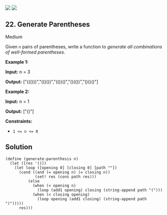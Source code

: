 [![](https://img.shields.io/github/stars/LeetCode-in-Racket/LeetCode-in-Racket?label=Stars&style=flat-square)](https://github.com/LeetCode-in-Racket/LeetCode-in-Racket)
[![](https://img.shields.io/github/forks/LeetCode-in-Racket/LeetCode-in-Racket?label=Fork%20me%20on%20GitHub%20&style=flat-square)](https://github.com/LeetCode-in-Racket/LeetCode-in-Racket/fork)

## 22\. Generate Parentheses

Medium

Given `n` pairs of parentheses, write a function to _generate all combinations of well-formed parentheses_.

**Example 1:**

**Input:** n = 3

**Output:** ["((()))","(()())","(())()","()(())","()()()"]

**Example 2:**

**Input:** n = 1

**Output:** ["()"]

**Constraints:**

*   `1 <= n <= 8`

## Solution

```racket
(define (generate-parenthesis n)
  (let ([res '()])
    (let loop ([opening 0] [closing 0] [path ""])
      (cond ((and (= opening n) (= closing n))
             (set! res (cons path res)))
          (else
            (when (< opening n)
              (loop (add1 opening) closing (string-append path "(")))
            (when (< closing opening)
              (loop opening (add1 closing) (string-append path ")")))))
      res)))
```
